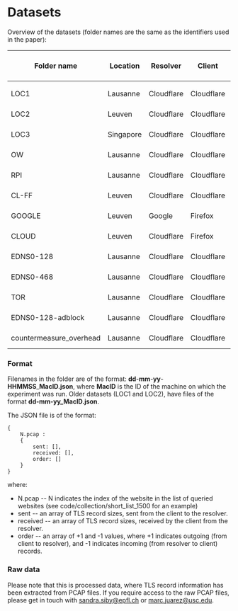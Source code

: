 # Datasets



Overview of the datasets (folder names are the same as the identifiers used in the paper):

| Folder name             | Location  | Resolver   | Client     | Platform      | Paper Section used in |
| ----------------------- | --------- | ---------- | ---------- | ------------- | --------------------- |
|                         |           |            |            |               |                       |
| LOC1                    | Lausanne  | Cloudflare | Cloudflare | Desktop       | Section 5             |
| LOC2                    | Leuven    | Cloudflare | Cloudflare | Desktop       | Section 5             |
| LOC3                    | Singapore | Cloudflare | Cloudflare | Desktop (AWS) | Section 5             |
| OW                      | Lausanne  | Cloudflare | Cloudflare | Desktop       | Section 5             |
| RPI                     | Lausanne  | Cloudflare | Cloudflare | Raspberry Pi  | Section 5             |
| CL-FF                   | Leuven    | Cloudflare | Cloudflare | Desktop       | Section 5             |
| GOOGLE                  | Leuven    | Google     | Firefox    | Desktop       | Section 5             |
| CLOUD                   | Leuven    | Cloudflare | Firefox    | Desktop       | Section 5             |
| EDNS0-128               | Lausanne  | Cloudflare | Cloudflare | Desktop       | Section 6             |
| EDNS0-468               | Lausanne  | Cloudflare | Cloudflare | Desktop       | Section 6             |
| TOR                     | Lausanne  | Cloudflare | Cloudflare | Desktop       | Section 6             |
| EDNS0-128-adblock       | Lausanne  | Cloudflare | Cloudflare | Desktop       | Section 6             |
| countermeasure_overhead | Lausanne  | Cloudflare | Cloudflare | Desktop       | Section 6             |



### Format

Filenames in the folder are of the format: **dd**-**mm**-**yy**-**HHMMSS**_**MacID.json**, where **MacID** is the ID of the machine on which the experiment was run. Older datasets (LOC1 and LOC2), have files of the format **dd-mm-yy_MacID.json**.

The JSON file is of the format:

```
{
	N.pcap : 
	{
		sent: [],
		received: [],
		order: []
	}
}
```

where:

- N.pcap -- N indicates the index of the website in the list of queried websites (see code/collection/short_list_1500 for an example)
- sent -- an array of TLS record sizes, sent from the client to the resolver.
- received -- an array of TLS record sizes, received by the client from the resolver.
- order -- an array of +1 and -1 values, where +1 indicates outgoing (from client to resolver), and -1 indicates incoming (from resolver to client) records.

### Raw data

Please note that this is processed data, where TLS record information has been extracted from PCAP files. If you require access to the raw PCAP files, please get in touch with [sandra.siby@epfl.ch]() or marc.juarez@usc.edu.

